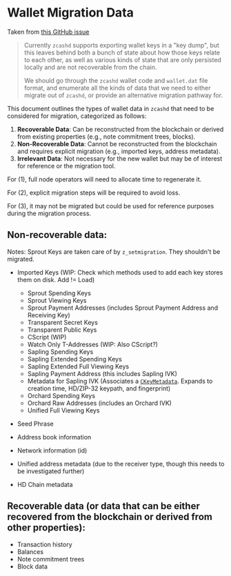 # Wallet Migration Data

Taken from [this GitHub issue](https://github.com/zcash/zcash/issues/6873)

> Currently `zcashd` supports exporting wallet keys in a "key dump",
> but this leaves behind both a bunch of state about how those keys relate to each other,
> as well as various kinds of state that are only persisted locally and are not recoverable from the chain.
>
> We should go through the `zcashd` wallet code and `wallet.dat` file format,
> and enumerate all the kinds of data that we need to either migrate out of `zcashd`,
> or provide an alternative migration pathway for.

This document outlines the types of wallet data in `zcashd` that need to be considered for migration, categorized as follows:

1. **Recoverable Data**: Can be reconstructed from the blockchain or derived from existing properties (e.g., note commitment trees, blocks).
2. **Non-Recoverable Data**: Cannot be reconstructed from the blockchain and requires explicit migration (e.g., imported keys, address metadata).
3. **Irrelevant Data**: Not necessary for the new wallet but may be of interest for reference or the migration tool.

For (1), full node operators will need to allocate time to regenerate it.

For (2), explicit migration steps will be required to avoid loss.

For (3), it may not be migrated but could be used for reference purposes during the migration process.

## Non-recoverable data:

Notes: Sprout Keys are taken care of by `z_setmigration`. They shouldn't be migrated.

- Imported Keys (WIP: Check which methods used to add each key stores them on disk. Add != Load)

  - Sprout Spending Keys
  - Sprout Viewing Keys
  - Sprout Payment Addresses (includes Sprout Payment Address and Receiving Key)
  - Transparent Secret Keys
  - Transparent Public Keys
  - CScript (WIP)
  - Watch Only T-Addresses (WIP: Also CScript?)
  - Sapling Spending Keys
  - Sapling Extended Spending Keys
  - Sapling Extended Full Viewing Keys
  - Sapling Payment Address (this includes Sapling IVK)
  - Metadata for Sapling IVK (Associates a [`CKeyMetadata`](./README.md#CKeyMetadata). Expands to creation time, HD/ZIP-32 keypath, and fingerprint)
  - Orchard Spending Keys
  - Orchard Raw Addresses (includes an Orchard IVK)
  - Unified Full Viewing Keys

- Seed Phrase
- Address book information
- Network information (id)
- Unified address metadata (due to the receiver type, though this needs to be investigated further)
- HD Chain metadata

## Recoverable data (or data that can be either recovered from the blockchain or derived from other properties):

- Transaction history
- Balances
- Note commitment trees
- Block data
